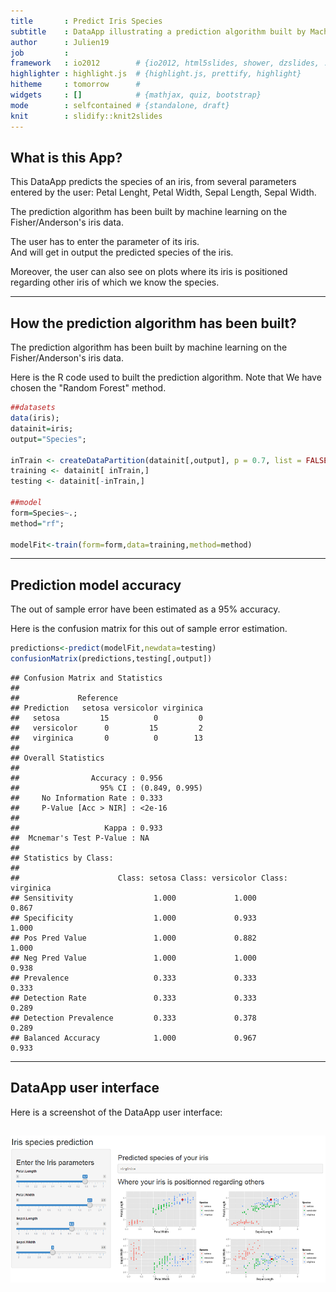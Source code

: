 ```yaml
---
title       : Predict Iris Species
subtitle    : DataApp illustrating a prediction algorithm built by Machine Learning
author      : Julien19
job         : 
framework   : io2012        # {io2012, html5slides, shower, dzslides, ...}
highlighter : highlight.js  # {highlight.js, prettify, highlight}
hitheme     : tomorrow      # 
widgets     : []            # {mathjax, quiz, bootstrap}
mode        : selfcontained # {standalone, draft}
knit        : slidify::knit2slides
---
```


## What is this App?

This DataApp predicts the species of an iris, from several parameters entered by the user: Petal Lenght, Petal Width, Sepal Length, Sepal Width.  

The prediction algorithm has been built by machine learning on the Fisher/Anderson's iris data.  

The user has to enter the parameter of its iris.  
And will get in output the predicted species of the iris.  

Moreover, the user can also see on plots where its iris is positioned regarding other iris of which we know the species.  

---

## How the prediction algorithm has been built?

The prediction algorithm has been built by machine learning on the Fisher/Anderson's iris data.

Here is the R code used to built the prediction algorithm. Note that We have chosen the "Random Forest" method.



```r
##datasets
data(iris);
datainit=iris;
output="Species";

inTrain <- createDataPartition(datainit[,output], p = 0.7, list = FALSE)
training <- datainit[ inTrain,]
testing <- datainit[-inTrain,]

##model
form=Species~.;
method="rf";

modelFit<-train(form=form,data=training,method=method)
```

---

## Prediction model accuracy

The out of sample error have been estimated as a 95% accuracy.

Here is the confusion matrix for this out of sample error estimation.


```r
predictions<-predict(modelFit,newdata=testing)
confusionMatrix(predictions,testing[,output])
```

```
## Confusion Matrix and Statistics
## 
##             Reference
## Prediction   setosa versicolor virginica
##   setosa         15          0         0
##   versicolor      0         15         2
##   virginica       0          0        13
## 
## Overall Statistics
##                                         
##                Accuracy : 0.956         
##                  95% CI : (0.849, 0.995)
##     No Information Rate : 0.333         
##     P-Value [Acc > NIR] : <2e-16        
##                                         
##                   Kappa : 0.933         
##  Mcnemar's Test P-Value : NA            
## 
## Statistics by Class:
## 
##                      Class: setosa Class: versicolor Class: virginica
## Sensitivity                  1.000             1.000            0.867
## Specificity                  1.000             0.933            1.000
## Pos Pred Value               1.000             0.882            1.000
## Neg Pred Value               1.000             1.000            0.938
## Prevalence                   0.333             0.333            0.333
## Detection Rate               0.333             0.333            0.289
## Detection Prevalence         0.333             0.378            0.289
## Balanced Accuracy            1.000             0.967            0.933
```

---

## DataApp user interface

Here is a screenshot of the DataApp user interface:  

![width](UI_screenshot.png)
---
